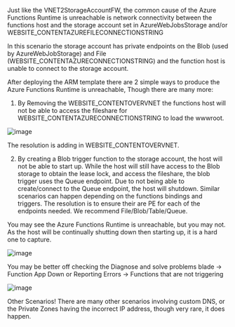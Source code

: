 Just like the VNET2StorageAccountFW, the common cause of the Azure Functions Runtime is unreachable is network connectivity between the functions host and the storage account set in AzureWebJobsStorage and/or WEBSITE_CONTENTAZUREFILECONNECTIONSTRING

In this scenario the storage account has private endpoints on the Blob (used by AzureWebJobStorage) and File (WEBSITE_CONTENTAZURECONNECTIONSTRING) and the function host is unable to connect to the storage account. 

After deploying the ARM template there are 2 simple ways to produce the Azure Functions Runtime is unreachable, Though there are many more:

1) By Removing the WEBSITE_CONTENTOVERVNET the functions host will not be able to access the fileshare for WEBSITE_CONTENTAZURECONNECTIONSTRING to load the wwwroot. 

![image](https://github.com/VinnyBonner/AzureFunctionsRuntimeIsUnreachable/assets/92878154/4d5d7d12-4e0d-44dd-9bf3-ce1715a6cb88)

The resolution is adding in WEBSITE_CONTENTOVERVNET.

2) By creating a Blob trigger function to the storage account, the host will not be able to start up. While the host will still have access to the Blob storage to obtain the lease lock, and access the fileshare, the blob trigger uses the Queue endpoint. Due to not being able to create/connect to the Queue endpoint, the host will shutdown. Similar scenarios can happen depending on the functions bindings and triggers. 
The resolution is to ensure their are PE for each of the endpoints needed. We recommend File/Blob/Table/Queue. 

You may see the Azure Functions Runtime is unreachable, but you may not. As the host will be continually shutting down then starting up, it is a hard one to capture.

![image](https://github.com/VinnyBonner/AzureFunctionsRuntimeIsUnreachable/assets/92878154/eb9746f9-4c55-4519-a1ee-70a2cdfadd9c)

You may be better off checking the Diagnose and solve problems blade -> Function App Down or Reporting Errors -> Functions that are not triggering

![image](https://github.com/VinnyBonner/AzureFunctionsRuntimeIsUnreachable/assets/92878154/8d2b842c-af59-4b5c-91ef-706beaeb773d)


Other Scenarios!
There are many other scenarios involving custom DNS, or the Private Zones having the incorrect IP address, though very rare, it does happen. 

